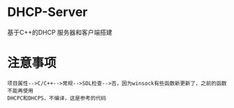 # DHCP-Server
基于C++的DHCP 服务器和客户端搭建
# 注意事项
    项目属性-->C/C++-->常规-->SDL检查-->否，因为winsock有些函数新更新了，之前的函数不能再使用
    DHCPC和DHCPS，不编译，这是参考的代码

